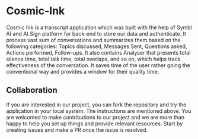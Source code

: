 # Cosmic-Ink

Cosmic Ink is a transcript application which was built with the help of Symbl AI and At Sign platform for back-end to store our data and authenticate. It process vast sum of conversations and summarizes them based on the following categories: Topics discussed, Messages Sent, Questions asked, Actions performed, Follow-ups. It also contains Analyser that presents total silence time, total talk time, total overlaps, and so on, which helps track effectiveness of the conversation.
It saves time of the user rather going the conventional way and provides a window for their quality time.

## Collaboration
If you are interested in our project, you can fork the repository and try the application in your local system. The instructions are mentioned above. You are welcomed to make contributions to our project and we are more than happy to help you set up things and provide relevant resources. Start by creating issues and make a PR once the issue is resolved.
